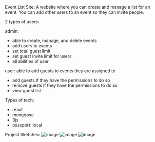 Event List Site:
A website where you can create and manage a list for an event. You can add other users to an event so they can invite people.

2 types of users:

admin: 
- able to create, manage, and delete events
- add users to events
- set total guest limit
- set guest invite limit for users
- all abilities of user

user: able to add guests to events they are assigned to
- add guests if they have the permissions to do so
- remove guests if they have the permissions to do so
- view guest list
  
Types of tech:
- react
- mongoose
- 3js
- passport: local

Project Sketches:
![image](https://github.com/JackWeinstein808/cs4241-final-project/assets/43310898/3898ac9b-1c1e-460f-9647-ad3d22882728)
![image](https://github.com/JackWeinstein808/cs4241-final-project/assets/43310898/908c9983-3f98-4300-8a5e-c5a22c9378f4)
![image](https://github.com/JackWeinstein808/cs4241-final-project/assets/43310898/7df6f97e-1c4b-497a-b5e7-97053fcf3aa1)

